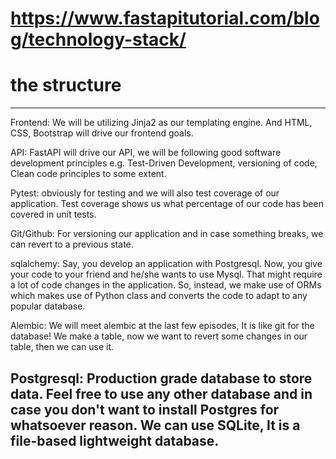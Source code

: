 # https://www.fastapitutorial.com/blog/technology-stack/

# the structure
---

Frontend: We will be utilizing Jinja2 as our templating engine. And HTML, CSS, Bootstrap will drive our frontend goals.

API: FastAPI will drive our API, we will be following good software development principles e.g. Test-Driven Development, versioning of code, Clean code principles to some extent.

Pytest: obviously for testing and we will also test coverage of our application. Test coverage shows us what percentage of our code has been covered in unit tests.

Git/Github: For versioning our application and in case something breaks, we can revert to a previous state.

sqlalchemy: Say, you develop an application with Postgresql. Now, you give your code to your friend and he/she wants to use Mysql. That might require a lot of code changes in the application. So, instead, we make use of ORMs which makes use of Python class and converts the code to adapt to any popular database.

Alembic: We will meet alembic at the last few episodes, It is like git for the database! We make a table, now we want to revert some changes in our table, then we can use it.

Postgresql: Production grade database to store data. Feel free to use any other database and in case you don't want to install Postgres for whatsoever reason. We can use SQLite, It is a file-based lightweight database.
---